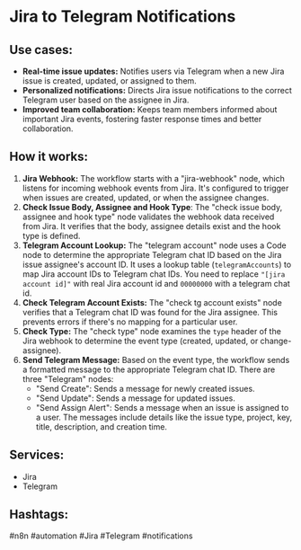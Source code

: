 # Jira to Telegram Notifications

## Use cases:

- **Real-time issue updates:** Notifies users via Telegram when a new Jira issue is created, updated, or assigned to them.
- **Personalized notifications:** Directs Jira issue notifications to the correct Telegram user based on the assignee in Jira.
- **Improved team collaboration:** Keeps team members informed about important Jira events, fostering faster response times and better collaboration.

## How it works:

1.  **Jira Webhook:** The workflow starts with a "jira-webhook" node, which listens for incoming webhook events from Jira.  It's configured to trigger when issues are created, updated, or when the assignee changes.
2.  **Check Issue Body, Assignee and Hook Type**: The "check issue body, assignee and hook type" node validates the webhook data received from Jira. It verifies that the body, assignee details exist and the hook type is defined.
3.  **Telegram Account Lookup:** The "telegram account" node uses a Code node to determine the appropriate Telegram chat ID based on the Jira issue assignee's account ID. It uses a lookup table (`telegramAccounts`) to map Jira account IDs to Telegram chat IDs.  You need to replace `"[jira account id]"` with real Jira account id and `00000000` with a telegram chat id.
4.  **Check Telegram Account Exists:** The "check tg account exists" node verifies that a Telegram chat ID was found for the Jira assignee. This prevents errors if there's no mapping for a particular user.
5.  **Check Type:** The "check type" node examines the `type` header of the Jira webhook to determine the event type (created, updated, or change-assignee).
6.  **Send Telegram Message:** Based on the event type, the workflow sends a formatted message to the appropriate Telegram chat ID. There are three "Telegram" nodes:
    -   "Send Create": Sends a message for newly created issues.
    -   "Send Update": Sends a message for updated issues.
    -   "Send Assign Alert": Sends a message when an issue is assigned to a user.
    The messages include details like the issue type, project, key, title, description, and creation time.

## Services:

-   Jira
-   Telegram

## Hashtags:

#n8n #automation #Jira #Telegram #notifications
